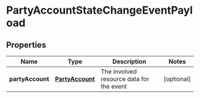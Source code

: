 
# PartyAccountStateChangeEventPayload

## Properties
Name | Type | Description | Notes
------------ | ------------- | ------------- | -------------
**partyAccount** | [**PartyAccount**](PartyAccount.md) | The involved resource data for the event |  [optional]



